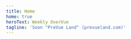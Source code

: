 ```yaml
---
title: Home
home: true
heroText: Weekly OverVue
tagline: 'Soon "PreVue Land" (prevueland.com)'
---
```

